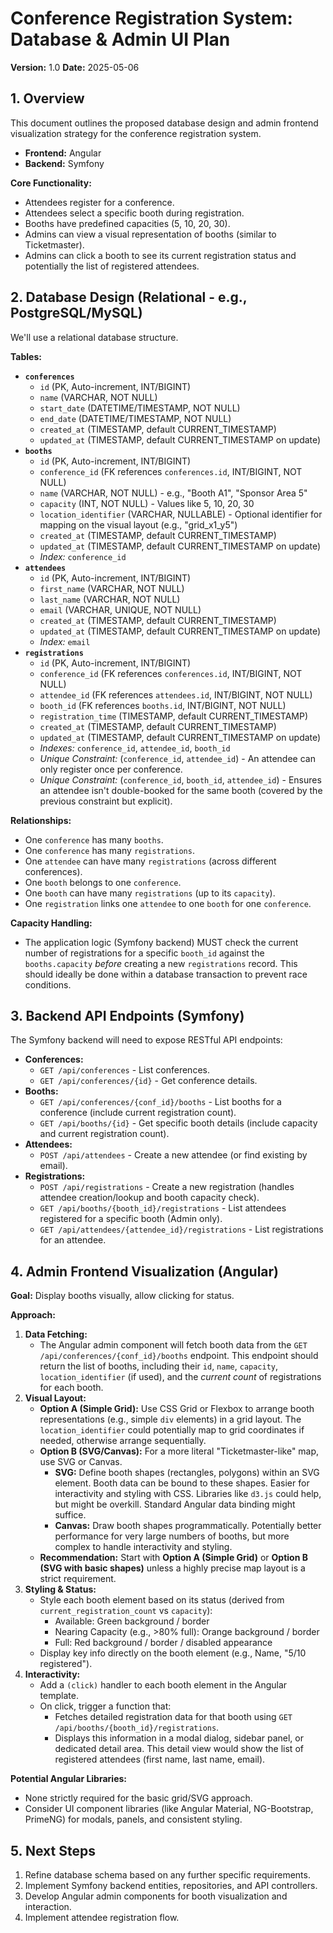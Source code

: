 # Conference Registration System: Database & Admin UI Plan

**Version:** 1.0
**Date:** 2025-05-06

## 1. Overview

This document outlines the proposed database design and admin frontend visualization strategy for the conference registration system.

*   **Frontend:** Angular
*   **Backend:** Symfony

**Core Functionality:**
*   Attendees register for a conference.
*   Attendees select a specific booth during registration.
*   Booths have predefined capacities (5, 10, 20, 30).
*   Admins can view a visual representation of booths (similar to Ticketmaster).
*   Admins can click a booth to see its current registration status and potentially the list of registered attendees.

## 2. Database Design (Relational - e.g., PostgreSQL/MySQL)

We'll use a relational database structure.

**Tables:**

*   **`conferences`**
    *   `id` (PK, Auto-increment, INT/BIGINT)
    *   `name` (VARCHAR, NOT NULL)
    *   `start_date` (DATETIME/TIMESTAMP, NOT NULL)
    *   `end_date` (DATETIME/TIMESTAMP, NOT NULL)
    *   `created_at` (TIMESTAMP, default CURRENT_TIMESTAMP)
    *   `updated_at` (TIMESTAMP, default CURRENT_TIMESTAMP on update)
*   **`booths`**
    *   `id` (PK, Auto-increment, INT/BIGINT)
    *   `conference_id` (FK references `conferences.id`, INT/BIGINT, NOT NULL)
    *   `name` (VARCHAR, NOT NULL) - e.g., "Booth A1", "Sponsor Area 5"
    *   `capacity` (INT, NOT NULL) - Values like 5, 10, 20, 30
    *   `location_identifier` (VARCHAR, NULLABLE) - Optional identifier for mapping on the visual layout (e.g., "grid_x1_y5")
    *   `created_at` (TIMESTAMP, default CURRENT_TIMESTAMP)
    *   `updated_at` (TIMESTAMP, default CURRENT_TIMESTAMP on update)
    *   *Index:* `conference_id`
*   **`attendees`**
    *   `id` (PK, Auto-increment, INT/BIGINT)
    *   `first_name` (VARCHAR, NOT NULL)
    *   `last_name` (VARCHAR, NOT NULL)
    *   `email` (VARCHAR, UNIQUE, NOT NULL)
    *   `created_at` (TIMESTAMP, default CURRENT_TIMESTAMP)
    *   `updated_at` (TIMESTAMP, default CURRENT_TIMESTAMP on update)
    *   *Index:* `email`
*   **`registrations`**
    *   `id` (PK, Auto-increment, INT/BIGINT)
    *   `conference_id` (FK references `conferences.id`, INT/BIGINT, NOT NULL)
    *   `attendee_id` (FK references `attendees.id`, INT/BIGINT, NOT NULL)
    *   `booth_id` (FK references `booths.id`, INT/BIGINT, NOT NULL)
    *   `registration_time` (TIMESTAMP, default CURRENT_TIMESTAMP)
    *   `created_at` (TIMESTAMP, default CURRENT_TIMESTAMP)
    *   `updated_at` (TIMESTAMP, default CURRENT_TIMESTAMP on update)
    *   *Indexes:* `conference_id`, `attendee_id`, `booth_id`
    *   *Unique Constraint:* (`conference_id`, `attendee_id`) - An attendee can only register once per conference.
    *   *Unique Constraint:* (`conference_id`, `booth_id`, `attendee_id`) - Ensures an attendee isn't double-booked for the same booth (covered by the previous constraint but explicit).

**Relationships:**

*   One `conference` has many `booths`.
*   One `conference` has many `registrations`.
*   One `attendee` can have many `registrations` (across different conferences).
*   One `booth` belongs to one `conference`.
*   One `booth` can have many `registrations` (up to its `capacity`).
*   One `registration` links one `attendee` to one `booth` for one `conference`.

**Capacity Handling:**

*   The application logic (Symfony backend) MUST check the current number of registrations for a specific `booth_id` against the `booths.capacity` *before* creating a new `registrations` record. This should ideally be done within a database transaction to prevent race conditions.

## 3. Backend API Endpoints (Symfony)

The Symfony backend will need to expose RESTful API endpoints:

*   **Conferences:**
    *   `GET /api/conferences` - List conferences.
    *   `GET /api/conferences/{id}` - Get conference details.
*   **Booths:**
    *   `GET /api/conferences/{conf_id}/booths` - List booths for a conference (include current registration count).
    *   `GET /api/booths/{id}` - Get specific booth details (include capacity and current registration count).
*   **Attendees:**
    *   `POST /api/attendees` - Create a new attendee (or find existing by email).
*   **Registrations:**
    *   `POST /api/registrations` - Create a new registration (handles attendee creation/lookup and booth capacity check).
    *   `GET /api/booths/{booth_id}/registrations` - List attendees registered for a specific booth (Admin only).
    *   `GET /api/attendees/{attendee_id}/registrations` - List registrations for an attendee.

## 4. Admin Frontend Visualization (Angular)

**Goal:** Display booths visually, allow clicking for status.

**Approach:**

1.  **Data Fetching:**
    *   The Angular admin component will fetch booth data from the `GET /api/conferences/{conf_id}/booths` endpoint. This endpoint should return the list of booths, including their `id`, `name`, `capacity`, `location_identifier` (if used), and the *current count* of registrations for each booth.
2.  **Visual Layout:**
    *   **Option A (Simple Grid):** Use CSS Grid or Flexbox to arrange booth representations (e.g., simple `div` elements) in a grid layout. The `location_identifier` could potentially map to grid coordinates if needed, otherwise arrange sequentially.
    *   **Option B (SVG/Canvas):** For a more literal "Ticketmaster-like" map, use SVG or Canvas.
        *   **SVG:** Define booth shapes (rectangles, polygons) within an SVG element. Booth data can be bound to these shapes. Easier for interactivity and styling with CSS. Libraries like `d3.js` could help, but might be overkill. Standard Angular data binding might suffice.
        *   **Canvas:** Draw booth shapes programmatically. Potentially better performance for very large numbers of booths, but more complex to handle interactivity and styling.
    *   **Recommendation:** Start with **Option A (Simple Grid)** or **Option B (SVG with basic shapes)** unless a highly precise map layout is a strict requirement.
3.  **Styling & Status:**
    *   Style each booth element based on its status (derived from `current_registration_count` vs `capacity`):
        *   Available: Green background / border
        *   Nearing Capacity (e.g., >80% full): Orange background / border
        *   Full: Red background / border / disabled appearance
    *   Display key info directly on the booth element (e.g., Name, "5/10 registered").
4.  **Interactivity:**
    *   Add a `(click)` handler to each booth element in the Angular template.
    *   On click, trigger a function that:
        *   Fetches detailed registration data for that booth using `GET /api/booths/{booth_id}/registrations`.
        *   Displays this information in a modal dialog, sidebar panel, or dedicated detail area. This detail view would show the list of registered attendees (first name, last name, email).

**Potential Angular Libraries:**

*   None strictly required for the basic grid/SVG approach.
*   Consider UI component libraries (like Angular Material, NG-Bootstrap, PrimeNG) for modals, panels, and consistent styling.

## 5. Next Steps

1.  Refine database schema based on any further specific requirements.
2.  Implement Symfony backend entities, repositories, and API controllers.
3.  Develop Angular admin components for booth visualization and interaction.
4.  Implement attendee registration flow.